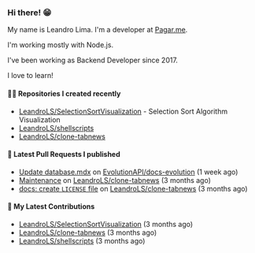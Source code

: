 ### Hi there! 😁 

My name is Leandro Lima. I'm a developer at [Pagar.me](https://pagar.me/).  

I'm working mostly with Node.js. 

I've been working as Backend Developer since 2017. 

I love to learn!  

#### 👨‍💻 Repositories I created recently
- [LeandroLS/SelectionSortVisualization](https://github.com/LeandroLS/SelectionSortVisualization) - Selection Sort Algorithm Visualization
- [LeandroLS/shellscripts](https://github.com/LeandroLS/shellscripts)
- [LeandroLS/clone-tabnews](https://github.com/LeandroLS/clone-tabnews)

#### 🔨 Latest Pull Requests I published

- [Update database.mdx](https://github.com/EvolutionAPI/docs-evolution/pull/14) on [EvolutionAPI/docs-evolution](https://github.com/EvolutionAPI/docs-evolution) (1 week ago)
- [Maintenance](https://github.com/LeandroLS/clone-tabnews/pull/21) on [LeandroLS/clone-tabnews](https://github.com/LeandroLS/clone-tabnews) (3 months ago)
- [docs: create `LICENSE` file](https://github.com/LeandroLS/clone-tabnews/pull/20) on [LeandroLS/clone-tabnews](https://github.com/LeandroLS/clone-tabnews) (3 months ago)

#### :construction_worker: My Latest Contributions

- [LeandroLS/SelectionSortVisualization](https://github.com/LeandroLS/SelectionSortVisualization) (3 months ago)
- [LeandroLS/clone-tabnews](https://github.com/LeandroLS/clone-tabnews) (3 months ago)
- [LeandroLS/shellscripts](https://github.com/LeandroLS/shellscripts) (3 months ago)
